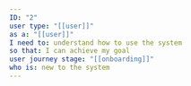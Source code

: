 ```yaml
---
ID: "2"
user type: "[[user]]"
as a: "[[user]]"
I need to: understand how to use the system
so that: I can achieve my goal
user journey stage: "[[onboarding]]"
who is: new to the system
---
```


